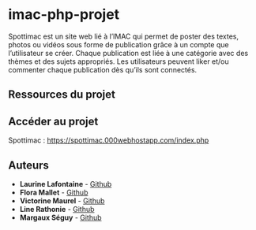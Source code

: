 # imac-php-projet

Spottimac est un site web lié à l’IMAC qui permet de poster des textes, photos ou vidéos sous forme de publication grâce à un compte que l’utilisateur se créer. Chaque publication est liée à une catégorie avec des thèmes et des sujets appropriés. Les utilisateurs peuvent liker et/ou commenter chaque publication dès qu’ils sont connectés.

## Ressources du projet

## Accéder au projet
Spottimac : https://spottimac.000webhostapp.com/index.php

## Auteurs


* **Laurine Lafontaine** - [Github](https://github.com/laflaurine)
* **Flora Mallet** - [Github](https://github.com/floraMlt)
* **Victorine Maurel** - [Github](https://github.com/victorinemrl)
* **Line Rathonie** - [Github](https://github.com/lrathoni)
* **Margaux Séguy** - [Github](https://github.com/margaux66/)
